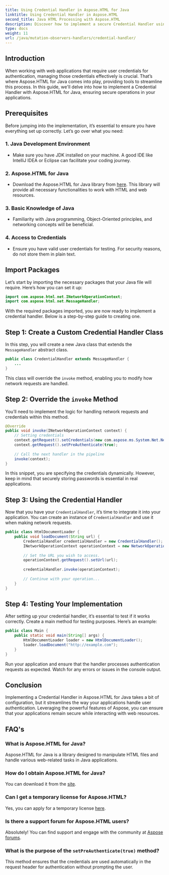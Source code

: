 ```yaml
---
title: Using Credential Handler in Aspose.HTML for Java
linktitle: Using Credential Handler in Aspose.HTML
second_title: Java HTML Processing with Aspose.HTML
description: Discover how to implement a secure Credential Handler using Aspose.HTML for Java to manage user authentication effectively.
type: docs
weight: 11
url: /java/mutation-observers-handlers/credential-handler/
---
```

## Introduction
When working with web applications that require user credentials for authentication, managing those credentials effectively is crucial. That’s where Aspose.HTML for Java comes into play, providing tools to streamline this process. In this guide, we'll delve into how to implement a Credential Handler with Aspose.HTML for Java, ensuring secure operations in your applications.
## Prerequisites
Before jumping into the implementation, it’s essential to ensure you have everything set up correctly. Let’s go over what you need:
### 1. Java Development Environment
- Make sure you have JDK installed on your machine. A good IDE like IntelliJ IDEA or Eclipse can facilitate your coding journey.
### 2. Aspose.HTML for Java
- Download the Aspose.HTML for Java library from [here](https://releases.aspose.com/html/java/). This library will provide all necessary functionalities to work with HTML and web resources.
### 3. Basic Knowledge of Java
- Familiarity with Java programming, Object-Oriented principles, and networking concepts will be beneficial.
### 4. Access to Credentials
- Ensure you have valid user credentials for testing. For security reasons, do not store them in plain text.
## Import Packages
Let’s start by importing the necessary packages that your Java file will require. Here’s how you can set it up:
```java
import com.aspose.html.net.INetworkOperationContext;
import com.aspose.html.net.MessageHandler;
```
With the required packages imported, you are now ready to implement a credential handler. Below is a step-by-step guide to creating one.
## Step 1: Create a Custom Credential Handler Class
In this step, you will create a new Java class that extends the `MessageHandler` abstract class.
```java
public class CredentialHandler extends MessageHandler {
    ...
}
```
This class will override the `invoke` method, enabling you to modify how network requests are handled.
## Step 2: Override the `invoke` Method
You’ll need to implement the logic for handling network requests and credentials within this method.
```java
@Override
public void invoke(INetworkOperationContext context) {
    // Setting credentials
    context.getRequest().setCredentials(new com.aspose.ms.System.Net.NetworkCredential("username", "securelystoredpassword"));
    context.getRequest().setPreAuthenticate(true);
    
    // Call the next handler in the pipeline
    invoke(context);
}
```
In this snippet, you are specifying the credentials dynamically. However, keep in mind that securely storing passwords is essential in real applications.
## Step 3: Using the Credential Handler
Now that you have your `CredentialHandler`, it’s time to integrate it into your application.
You can create an instance of `CredentialHandler` and use it when making network requests.
```java
public class HtmlDocumentLoader {
    public void loadDocument(String url) {
        CredentialHandler credentialHandler = new CredentialHandler();
        INetworkOperationContext operationContext = new NetworkOperationContext();
        
        // Set the URL you wish to access.
        operationContext.getRequest().setUrl(url);
        
        credentialHandler.invoke(operationContext);
    
        // Continue with your operation...
    }
}
```
## Step 4: Testing Your Implementation
After setting up your credential handler, it’s essential to test if it works correctly.
Create a main method for testing purposes. Here’s an example:
```java
public class Main {
    public static void main(String[] args) {
        HtmlDocumentLoader loader = new HtmlDocumentLoader();
        loader.loadDocument("http://example.com");
    }
}
```
Run your application and ensure that the handler processes authentication requests as expected. Watch for any errors or issues in the console output.
## Conclusion
Implementing a Credential Handler in Aspose.HTML for Java takes a bit of configuration, but it streamlines the way your applications handle user authentication. Leveraging the powerful features of Aspose, you can ensure that your applications remain secure while interacting with web resources.

## FAQ's
### What is Aspose.HTML for Java?  
Aspose.HTML for Java is a library designed to manipulate HTML files and handle various web-related tasks in Java applications.
### How do I obtain Aspose.HTML for Java?  
You can download it from the [site](https://releases.aspose.com/html/java/).
### Can I get a temporary license for Aspose.HTML?  
Yes, you can apply for a temporary license [here](https://purchase.aspose.com/temporary-license/).
### Is there a support forum for Aspose.HTML users?  
Absolutely! You can find support and engage with the community at [Aspose forums](https://forum.aspose.com/c/html/29).
### What is the purpose of the `setPreAuthenticate(true)` method?  
This method ensures that the credentials are used automatically in the request header for authentication without prompting the user.
